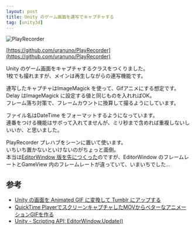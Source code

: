 ```yaml
---
layout: post
title: Unity のゲーム画面を連写でキャプチャする
tag: [unity3d]
---
```


![PlayRecorder](http://uranuno.github.io/PlayRecorder/playrecorder.png)

[https://github.com/uranuno/PlayRecorder](https://github.com/uranuno/PlayRecorder)

Unity のゲーム画面をキャプチャするクラスをつくりました。  
1枚でも撮れますが、メインは再生しながらの連写機能です。  

<!-- more -->

連写したキャプチャはImageMagick を使って、Gifアニメにする想定です。  
Delay はImageMagick に設定する値と同じものを入れればOK。  
フレーム落ち対策で、フレームカウントに換算して撮るようにしています。

ファイル名はDateTime をフォーマットするようになっています。  
連番をつける機能はサボって入れてませんが、ミリ秒まで含めれば重複しないしいいか、と思いました。

PlayRecorder プレハブをシーンに置いて使います。  
いちいち置かないといけないのがちょっと面倒。  
本当は[EditorWindow 版を先につくった](https://gist.github.com/uranuno/f558aade1b3ab1f4e3b8)のですが、EditorWindow のフレームレートとGameView 内のフレームレートが違っていて、いまいちでした…


参考
----------
- [Unity の画面を Animated GIF に変換して Tumblr にアップする](https://gist.github.com/keijiro/3330732)
- [QuickTime PlayerでスクリーンキャプチャしたMOVからベターなアニメーションGIFを作る](http://genjiapp.com/blog/2014/06/04/generating-better-animated-gif-from-mov-recorded-by-quicktime-player.html)
- [Unity - Scripting API: EditorWindow.Update()](http://docs.unity3d.com/ScriptReference/EditorWindow.Update.html)
